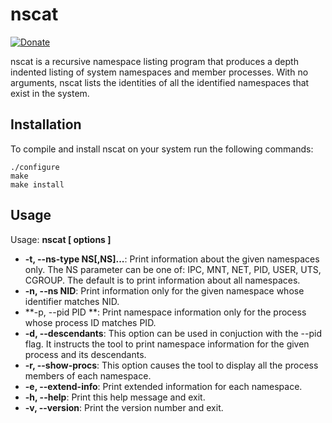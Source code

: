 # nscat
[![Donate](https://img.shields.io/badge/Donate-PayPal-blue.svg)](https://www.paypal.me/geokapp)

nscat  is a recursive namespace listing program that produces a depth indented listing of system namespaces and member processes. With no arguments, nscat lists the identities of all the identified namespaces that exist in the system.

## Installation
To compile and install nscat on your system run the following commands:

	./configure
	make
	make install

## Usage
Usage: **nscat [ options ]**

- **-t, --ns-type NS[,NS]...**: Print information about the given namespaces only. The NS parameter can be one of: IPC, MNT, NET, PID, USER, UTS, CGROUP. The default is to print information about all namespaces.
- **-n, --ns NID**: Print information only for the given namespace whose identifier matches NID.
- **-p, --pid PID **: Print namespace information only for the process whose process ID matches PID.
- **-d, --descendants**: This option can be used in conjuction with the --pid flag. It instructs the tool to print namespace information for the given process and its descendants.
- **-r, --show-procs**: This option causes the tool to display all the process members of each namespace.
- **-e, --extend-info**: Print extended information for each namespace.
- **-h, --help**: Print this help message and exit.
- **-v, --version**: Print the version number and exit.



